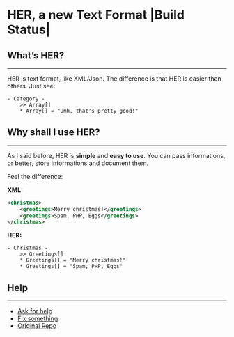 HER, a new Text Format |Build Status|
=====================================

## What’s HER?
-----------

HER is text format, like XML/Json. The difference is that HER is easier
than others. Just see:

```
- Category -
    >> Array[]
    * Array[] = "Umh, that's pretty good!"
```

## Why shall I use HER?
--------------------

As I said before, HER is **simple** and **easy to use**. You can pass
informations, or better, store informations and document them.

Feel the difference:

**XML:**

```xml
<christmas>
    <greetings>Merry christmas!</greetings>
    <greetings>Spam, PHP, Eggs</greetings>
</christmas>
```

**HER:**
```
- Christmas -
    >> Greetings[]
    * Greetings[] = "Merry christmas!"
    * Greetings[] = "Spam, PHP, Eggs"
```

## Help
-----------
- [Ask for help](https://github.com/TRIGGEREDNICK/HER/issues)
- [Fix something](https://github.com/TRIGGEREDNICK/HER/pulls)
- [Original Repo](https://github.com/hearot/HER/)
